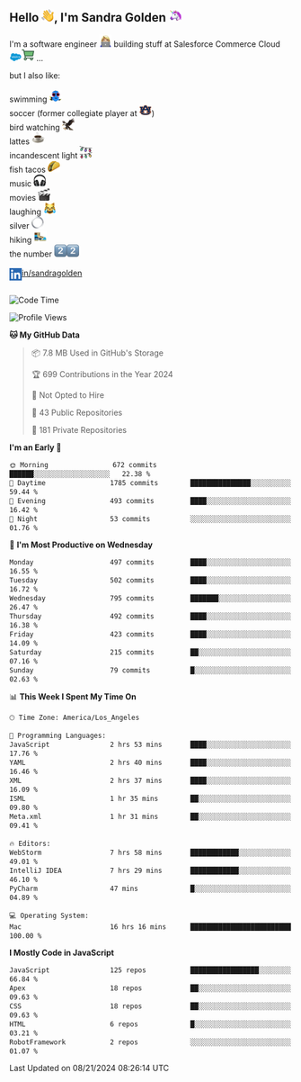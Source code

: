 ## Hello <img src="./static/emoji/wave.png" width="22" />, I'm Sandra Golden <img src="./static/emoji/unicorn-face.png" width="22" />

I'm a software engineer <img src="./static/emoji/female-technologist.png" width="22" /> building stuff at Salesforce Commerce Cloud <img src="./static/emoji/salesforce.png" width="22" /><img src="./static/emoji/commerce-cloud.png" width="22" />&nbsp;...

but I also like:<br/><br/>
swimming <img alt="swimming" src="./static/emoji/keep-swimming.png" width="22" /><br/>
soccer  (former collegiate player at <img src="./static/emoji/auburn.png" width="22" />)<br/>
bird watching <img src="./static/emoji/eagle.png" width="22" /><br/>
lattes <img src="./static/emoji/coffee.png" width="22" /><br/>
incandescent light <img src="./static/emoji/lights.png" width="22" /><br/>
fish tacos <img src="./static/emoji/taco.png" width="22" /><br/>
music <img src="./static/emoji/headphones.png" width="22" /><br/>
movies <img src="./static/emoji/movie-clapper.png" width="22" /><br/>
laughing <img src="./static/emoji/joy-cat.png" width="22" /><br/>
silver <img src="./static/emoji/silver-hoop.png" width="22" /><br/>
hiking <img src="./static/emoji/hiker.png" width="22" /><br/>
the number <img src="./static/emoji/two.png" width="22" /><img src="./static/emoji/two.png" width="22" />
<br/><br/>
<img align="left" alt="Sandra Golden | LinkedIn" width="22px" src="./static/emoji/linkedin.png" /> <a href="https://www.linkedin.com/in/sandragolden/">in/sandragolden</a>
<br/><br/>
<!--START_SECTION:waka-->
![Code Time](http://img.shields.io/badge/Code%20Time-534%20hrs%2040%20mins-blue)

![Profile Views](http://img.shields.io/badge/Profile%20Views-0-blue)

**🐱 My GitHub Data** 

> 📦 7.8 MB Used in GitHub's Storage 
 > 
> 🏆 699 Contributions in the Year 2024
 > 
> 🚫 Not Opted to Hire
 > 
> 📜 43 Public Repositories 
 > 
> 🔑 181 Private Repositories 
 > 
**I'm an Early 🐤** 

```text
🌞 Morning                672 commits         ██████░░░░░░░░░░░░░░░░░░░   22.38 % 
🌆 Daytime                1785 commits        ███████████████░░░░░░░░░░   59.44 % 
🌃 Evening                493 commits         ████░░░░░░░░░░░░░░░░░░░░░   16.42 % 
🌙 Night                  53 commits          ░░░░░░░░░░░░░░░░░░░░░░░░░   01.76 % 
```
📅 **I'm Most Productive on Wednesday** 

```text
Monday                   497 commits         ████░░░░░░░░░░░░░░░░░░░░░   16.55 % 
Tuesday                  502 commits         ████░░░░░░░░░░░░░░░░░░░░░   16.72 % 
Wednesday                795 commits         ███████░░░░░░░░░░░░░░░░░░   26.47 % 
Thursday                 492 commits         ████░░░░░░░░░░░░░░░░░░░░░   16.38 % 
Friday                   423 commits         ████░░░░░░░░░░░░░░░░░░░░░   14.09 % 
Saturday                 215 commits         ██░░░░░░░░░░░░░░░░░░░░░░░   07.16 % 
Sunday                   79 commits          █░░░░░░░░░░░░░░░░░░░░░░░░   02.63 % 
```


📊 **This Week I Spent My Time On** 

```text
🕑︎ Time Zone: America/Los_Angeles

💬 Programming Languages: 
JavaScript               2 hrs 53 mins       ████░░░░░░░░░░░░░░░░░░░░░   17.76 % 
YAML                     2 hrs 40 mins       ████░░░░░░░░░░░░░░░░░░░░░   16.46 % 
XML                      2 hrs 37 mins       ████░░░░░░░░░░░░░░░░░░░░░   16.09 % 
ISML                     1 hr 35 mins        ██░░░░░░░░░░░░░░░░░░░░░░░   09.80 % 
Meta.xml                 1 hr 31 mins        ██░░░░░░░░░░░░░░░░░░░░░░░   09.41 % 

🔥 Editors: 
WebStorm                 7 hrs 58 mins       ████████████░░░░░░░░░░░░░   49.01 % 
IntelliJ IDEA            7 hrs 29 mins       ████████████░░░░░░░░░░░░░   46.10 % 
PyCharm                  47 mins             █░░░░░░░░░░░░░░░░░░░░░░░░   04.89 % 

💻 Operating System: 
Mac                      16 hrs 16 mins      █████████████████████████   100.00 % 
```

**I Mostly Code in JavaScript** 

```text
JavaScript               125 repos           █████████████████░░░░░░░░   66.84 % 
Apex                     18 repos            ██░░░░░░░░░░░░░░░░░░░░░░░   09.63 % 
CSS                      18 repos            ██░░░░░░░░░░░░░░░░░░░░░░░   09.63 % 
HTML                     6 repos             █░░░░░░░░░░░░░░░░░░░░░░░░   03.21 % 
RobotFramework           2 repos             ░░░░░░░░░░░░░░░░░░░░░░░░░   01.07 % 
```




 Last Updated on 08/21/2024 08:26:14 UTC
<!--END_SECTION:waka-->
